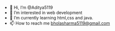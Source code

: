 - 👋 Hi, I’m @Aditya5119
- 👀 I’m interested in web development 
- 🌱 I’m currently learning html,css and java. 
- 📫 How to reach me bholasharma5119@gmail.com 

<!---
Aditya5119/Aditya5119 is a ✨ special ✨ repository because its `README.md` (this file) appears on your GitHub profile.
You can click the Preview link to take a look at your changes.
--->

